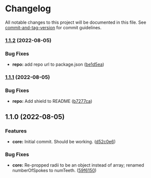 # Changelog

All notable changes to this project will be documented in this file. See [commit-and-tag-version](https://github.com/absolute-version/commit-and-tag-version) for commit guidelines.

### [1.1.2](https://github.com/kamiyo/svg-gear-generator/compare/v1.1.1...v1.1.2) (2022-08-05)


### Bug Fixes

* **repo:** add repo url to package.json ([be1d5ea](https://github.com/kamiyo/svg-gear-generator/commit/be1d5eae3c9278facc0ca487647aa6d6aad12648))

### [1.1.1](https://github.com/kamiyo/svg-gear-generator/compare/v1.1.0...v1.1.1) (2022-08-05)


### Bug Fixes

* **repo:** Add shield to README ([b7277ca](https://github.com/kamiyo/svg-gear-generator/commit/b7277ca1e00787a67b0a0a0f1c7742ef64eb948a))

## 1.1.0 (2022-08-05)


### Features

* **core:** Initial commit. Should be working. ([d52c0e6](https://github.com/kamiyo/svg-gear-generator/commit/d52c0e6e26c365cd86ef9b6298760e6d80179118))


### Bug Fixes

* **core:** Re-propped radii to be an object instead of array; renamed numberOfSpokes to numTeeth. ([59f6150](https://github.com/kamiyo/svg-gear-generator/commit/59f6150e46db9ce02a992d298b1089446780205a))
